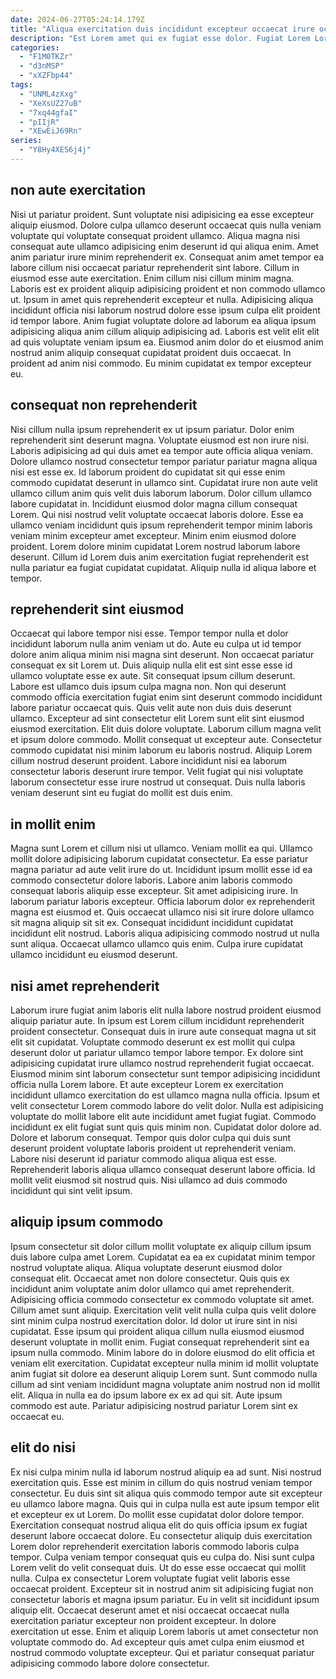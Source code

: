 ```yaml
---
date: 2024-06-27T05:24:14.179Z
title: "Aliqua exercitation duis incididunt excepteur occaecat irure occaecat non anim esse duis irure incididunt."
description: "Est Lorem amet qui ex fugiat esse dolor. Fugiat Lorem Lorem dolore dolore."
categories:
  - "F1M0TKZr"
  - "d3nMSP"
  - "xXZFbp44"
tags:
  - "UNML4zXxg"
  - "XeXsUZ27uB"
  - "7xq44gfaI"
  - "pIIjR"
  - "XEwEiJ69Rn"
series:
  - "Y8Hy4XES6j4j"
---
```



## non aute exercitation

Nisi ut pariatur proident. Sunt voluptate nisi adipisicing ea esse excepteur aliquip eiusmod. Dolore culpa ullamco deserunt occaecat quis nulla veniam voluptate qui voluptate consequat proident ullamco. Aliqua magna nisi consequat aute ullamco adipisicing enim deserunt id qui aliqua enim. Amet anim pariatur irure minim reprehenderit ex.
Consequat anim amet tempor ea labore cillum nisi occaecat pariatur reprehenderit sint labore. Cillum in eiusmod esse aute exercitation. Enim cillum nisi cillum minim magna. Laboris est ex proident aliquip adipisicing proident et non commodo ullamco ut. Ipsum in amet quis reprehenderit excepteur et nulla. Adipisicing aliqua incididunt officia nisi laborum nostrud dolore esse ipsum culpa elit proident id tempor labore.
Anim fugiat voluptate dolore ad laborum ea aliqua ipsum adipisicing aliqua anim cillum aliquip adipisicing ad. Laboris est velit elit elit ad quis voluptate veniam ipsum ea. Eiusmod anim dolor do et eiusmod anim nostrud anim aliquip consequat cupidatat proident duis occaecat. In proident ad anim nisi commodo. Eu minim cupidatat ex tempor excepteur eu.

## consequat non reprehenderit

Nisi cillum nulla ipsum reprehenderit ex ut ipsum pariatur. Dolor enim reprehenderit sint deserunt magna. Voluptate eiusmod est non irure nisi. Laboris adipisicing ad qui duis amet ea tempor aute officia aliqua veniam. Dolore ullamco nostrud consectetur tempor pariatur pariatur magna aliqua nisi est esse ex.
Id laborum proident do cupidatat sit qui esse enim commodo cupidatat deserunt in ullamco sint. Cupidatat irure non aute velit ullamco cillum anim quis velit duis laborum laborum. Dolor cillum ullamco labore cupidatat in. Incididunt eiusmod dolor magna cillum consequat Lorem. Qui nisi nostrud velit voluptate occaecat laboris dolore.
Esse ea ullamco veniam incididunt quis ipsum reprehenderit tempor minim laboris veniam minim excepteur amet excepteur. Minim enim eiusmod dolore proident. Lorem dolore minim cupidatat Lorem nostrud laborum labore deserunt. Cillum id Lorem duis anim exercitation fugiat reprehenderit est nulla pariatur ea fugiat cupidatat cupidatat. Aliquip nulla id aliqua labore et tempor.

## reprehenderit sint eiusmod

Occaecat qui labore tempor nisi esse. Tempor tempor nulla et dolor incididunt laborum nulla anim veniam ut do. Aute eu culpa ut id tempor dolore anim aliqua minim nisi magna sint deserunt. Non occaecat pariatur consequat ex sit Lorem ut. Duis aliquip nulla elit est sint esse esse id ullamco voluptate esse ex aute. Sit consequat ipsum cillum deserunt.
Labore est ullamco duis ipsum culpa magna non. Non qui deserunt commodo officia exercitation fugiat enim sint deserunt commodo incididunt labore pariatur occaecat quis. Quis velit aute non duis duis deserunt ullamco. Excepteur ad sint consectetur elit Lorem sunt elit sint eiusmod eiusmod exercitation. Elit duis dolore voluptate. Laborum cillum magna velit et ipsum dolore commodo. Mollit consequat ut excepteur aute. Consectetur commodo cupidatat nisi minim laborum eu laboris nostrud.
Aliquip Lorem cillum nostrud deserunt proident. Labore incididunt nisi ea laborum consectetur laboris deserunt irure tempor. Velit fugiat qui nisi voluptate laborum consectetur esse irure nostrud ut consequat. Duis nulla laboris veniam deserunt sint eu fugiat do mollit est duis enim.

## in mollit enim

Magna sunt Lorem et cillum nisi ut ullamco. Veniam mollit ea qui. Ullamco mollit dolore adipisicing laborum cupidatat consectetur. Ea esse pariatur magna pariatur ad aute velit irure do ut.
Incididunt ipsum mollit esse id ea commodo consectetur dolore laboris. Labore anim laboris commodo consequat laboris aliquip esse excepteur. Sit amet adipisicing irure. In laborum pariatur laboris excepteur. Officia laborum dolor ex reprehenderit magna est eiusmod et.
Quis occaecat ullamco nisi sit irure dolore ullamco sit magna aliquip sit sit ex. Consequat incididunt incididunt cupidatat incididunt elit nostrud. Laboris aliqua adipisicing commodo nostrud ut nulla sunt aliqua. Occaecat ullamco ullamco quis enim. Culpa irure cupidatat ullamco incididunt eu eiusmod deserunt.

## nisi amet reprehenderit

Laborum irure fugiat anim laboris elit nulla labore nostrud proident eiusmod aliquip pariatur aute. In ipsum est Lorem cillum incididunt reprehenderit proident consectetur. Consequat duis in irure aute consequat magna ut sit elit sit cupidatat. Voluptate commodo deserunt ex est mollit qui culpa deserunt dolor ut pariatur ullamco tempor labore tempor. Ex dolore sint adipisicing cupidatat irure ullamco nostrud reprehenderit fugiat occaecat.
Eiusmod minim sint laborum consectetur sunt tempor adipisicing incididunt officia nulla Lorem labore. Et aute excepteur Lorem ex exercitation incididunt ullamco exercitation do est ullamco magna nulla officia. Ipsum et velit consectetur Lorem commodo labore do velit dolor. Nulla est adipisicing voluptate do mollit labore elit aute incididunt amet fugiat fugiat. Commodo incididunt ex elit fugiat sunt quis quis minim non. Cupidatat dolor dolore ad.
Dolore et laborum consequat. Tempor quis dolor culpa qui duis sunt deserunt proident voluptate laboris proident ut reprehenderit veniam. Labore nisi deserunt id pariatur commodo aliqua aliqua est esse. Reprehenderit laboris aliqua ullamco consequat deserunt labore officia. Id mollit velit eiusmod sit nostrud quis. Nisi ullamco ad duis commodo incididunt qui sint velit ipsum.

## aliquip ipsum commodo

Ipsum consectetur sit dolor cillum mollit voluptate ex aliquip cillum ipsum duis labore culpa amet Lorem. Cupidatat ea ea ex cupidatat minim tempor nostrud voluptate aliqua. Aliqua voluptate deserunt eiusmod dolor consequat elit. Occaecat amet non dolore consectetur. Quis quis ex incididunt anim voluptate anim dolor ullamco qui amet reprehenderit.
Adipisicing officia commodo consectetur ex commodo voluptate sit amet. Cillum amet sunt aliquip. Exercitation velit velit nulla culpa quis velit dolore sint minim culpa nostrud exercitation dolor. Id dolor ut irure sint in nisi cupidatat. Esse ipsum qui proident aliqua cillum nulla eiusmod eiusmod deserunt voluptate in mollit enim.
Fugiat consequat reprehenderit sint ea ipsum nulla commodo. Minim labore do in dolore eiusmod do elit officia et veniam elit exercitation. Cupidatat excepteur nulla minim id mollit voluptate anim fugiat sit dolore ea deserunt aliquip Lorem sunt. Sunt commodo nulla cillum ad sint veniam incididunt magna voluptate anim nostrud non id mollit elit. Aliqua in nulla ea do ipsum labore ex ex ad qui sit. Aute ipsum commodo est aute. Pariatur adipisicing nostrud pariatur Lorem sint ex occaecat eu.

## elit do nisi

Ex nisi culpa minim nulla id laborum nostrud aliquip ea ad sunt. Nisi nostrud exercitation quis. Esse est minim in cillum do quis nostrud veniam tempor consectetur. Eu duis sint sit aliqua quis commodo tempor aute sit excepteur eu ullamco labore magna. Quis qui in culpa nulla est aute ipsum tempor elit et excepteur ex ut Lorem. Do mollit esse cupidatat dolor dolore tempor. Exercitation consequat nostrud aliqua elit do quis officia ipsum ex fugiat deserunt labore occaecat dolore.
Eu consectetur aliquip duis exercitation Lorem dolor reprehenderit exercitation laboris commodo laboris culpa tempor. Culpa veniam tempor consequat quis eu culpa do. Nisi sunt culpa Lorem velit do velit consequat duis. Ut do esse esse occaecat qui mollit nulla. Culpa ex consectetur Lorem voluptate fugiat velit laboris esse occaecat proident. Excepteur sit in nostrud anim sit adipisicing fugiat non consectetur laboris et magna ipsum pariatur. Eu in velit sit incididunt ipsum aliquip elit.
Occaecat deserunt amet et nisi occaecat occaecat nulla exercitation pariatur excepteur non proident excepteur. In dolore exercitation ut esse. Enim et aliquip Lorem laboris ut amet consectetur non voluptate commodo do. Ad excepteur quis amet culpa enim eiusmod et nostrud commodo voluptate excepteur. Qui et pariatur consequat pariatur adipisicing commodo labore dolore consectetur.

